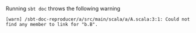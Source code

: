 Running `sbt doc` throws the following warning

```
[warn] /sbt-doc-reproducer/a/src/main/scala/a/A.scala:3:1: Could not find any member to link for "b.B".
```